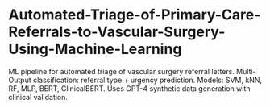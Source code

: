 # Automated-Triage-of-Primary-Care-Referrals-to-Vascular-Surgery-Using-Machine-Learning
ML pipeline for automated triage of vascular surgery referral letters. Multi-Output classification: referral type + urgency prediction. Models: SVM, kNN, RF, MLP, BERT, ClinicalBERT. Uses GPT-4 synthetic data generation with clinical validation.
